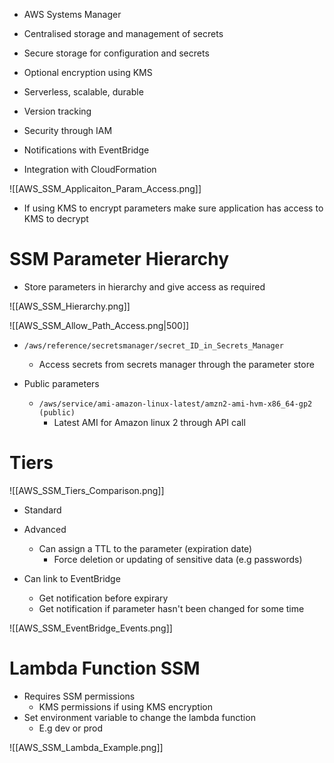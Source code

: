 - AWS Systems Manager

- Centralised storage and management of secrets
- Secure storage for configuration and secrets
- Optional encryption using KMS
- Serverless, scalable, durable
- Version tracking

- Security through IAM
- Notifications with EventBridge
- Integration with CloudFormation

![[AWS_SSM_Applicaiton_Param_Access.png]]

- If using KMS to encrypt parameters make sure application has access to KMS to decrypt

# SSM Parameter Hierarchy

- Store parameters in hierarchy and give access as required

![[AWS_SSM_Hierarchy.png]]

![[AWS_SSM_Allow_Path_Access.png|500]]

- `/aws/reference/secretsmanager/secret_ID_in_Secrets_Manager`
	- Access secrets from secrets manager through the parameter store

- Public parameters
	- `/aws/service/ami-amazon-linux-latest/amzn2-ami-hvm-x86_64-gp2 (public)`
		- Latest AMI for Amazon linux 2 through API call

# Tiers

![[AWS_SSM_Tiers_Comparison.png]]

- Standard
- Advanced
	- Can assign a TTL to the parameter (expiration date)
		- Force deletion or updating of sensitive data (e.g passwords)

- Can link to EventBridge
	- Get notification before expirary
	- Get notification if parameter hasn't been changed for some time

![[AWS_SSM_EventBridge_Events.png]]

# Lambda Function SSM

- Requires SSM permissions
	- KMS permissions if using KMS encryption
- Set environment variable to change the lambda function
	- E.g dev or prod


![[AWS_SSM_Lambda_Example.png]]